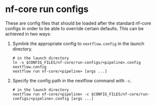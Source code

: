 # nf-core run configs

These are config files that should be loaded after the standard nf-core configs in order to be able to override certain defaults. This can be achieved in two ways:

1. Symlink the appropriate config to `nextflow.config` in the launch directory.
    ```
    # in the launch directory
    ln -s $CONFIG_FILES/nf-core/run-configs/<pipeline>.config nextflow.config
    nextflow run nf-core/<pipeline> [args ...]
    ```
2. Specify the config path in the nextflow command with `-c`.
    ```
    # in the launch directory
    nextflow run nf-core/<pipeline> -c $CONFIG_FILES/nf-core/run-configs/<pipeline>.config [args ...]
    ```
